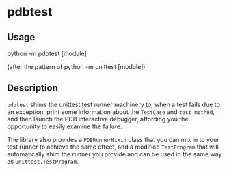 # pdbtest

## Usage
python -m pdbtest [module]

(after the pattern of python -m unittest [module])

## Description

`pdbtest` shims the unittest test runner machinery to, when a test fails due to
an exception, print some information about the `TestCase` and `test_method`, and
then launch the PDB interactive debugger, affording you the opportunity to
easily examine the failure.

The library also provides a `PDBRunnerMixin` class that you can mix in to your
test runner to achieve the same effect, and a modified `TestProgram` that will
automatically shim the runner you provide and can be used in the same way as
`unittest.TestProgram`.

